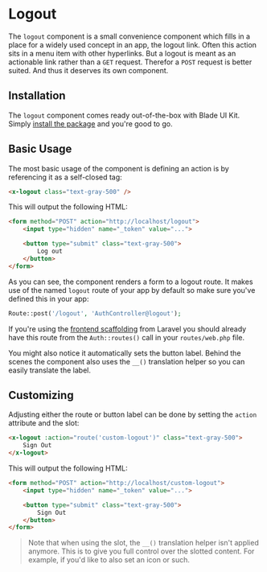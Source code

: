 # Logout

The `logout` component is a small convenience component which fills in a place for a widely used concept in an app, the logout link. Often this action sits in a menu item with other hyperlinks. But a logout is meant as an actionable link rather than a `GET` request. Therefor a `POST` request is better suited. And thus it deserves its own component.

## Installation

The `logout` component comes ready out-of-the-box with Blade UI Kit. Simply [install the package](/docs/{{version}}/installation) and you're good to go.

## Basic Usage

The most basic usage of the component is defining an action is by referencing it as a self-closed tag:

```html
<x-logout class="text-gray-500" />
```

This will output the following HTML:

```html
<form method="POST" action="http://localhost/logout">
    <input type="hidden" name="_token" value="...">

    <button type="submit" class="text-gray-500">
        Log out
    </button>
</form>
```

As you can see, the component renders a form to a logout route. It makes use of the named `logout` route of your app by default so make sure you've defined this in your app:

```php
Route::post('/logout', 'AuthController@logout');
```

If you're using the [frontend scaffolding](https://laravel.com/docs/frontend) from Laravel you should already have this route from the `Auth::routes()` call in your `routes/web.php` file.

You might also notice it automatically sets the button label. Behind the scenes the component also uses the `__()` translation helper so you can easily translate the label.

## Customizing

Adjusting either the route or button label can be done by setting the `action` attribute and the slot:

```html
<x-logout :action="route('custom-logout')" class="text-gray-500">
    Sign Out
</x-logout>
```

This will output the following HTML:

```html
<form method="POST" action="http://localhost/custom-logout">
    <input type="hidden" name="_token" value="...">

    <button type="submit" class="text-gray-500">
        Sign Out
    </button>
</form>
```

> Note that when using the slot, the `__()` translation helper isn't applied anymore. This is to give you full control over the slotted content. For example, if you'd like to also set an icon or such.
